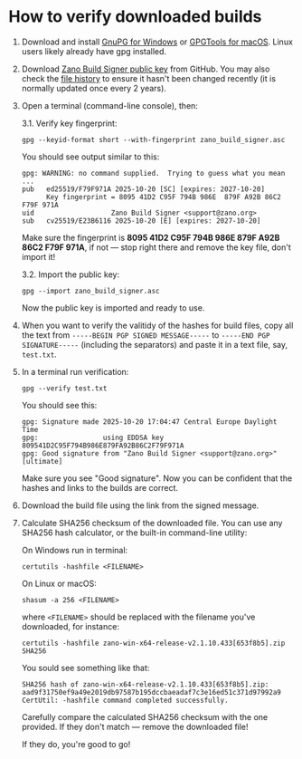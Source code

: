 # How to verify downloaded builds

1. Download and install [GnuPG for Windows](https://www.gnupg.org/download/) or [GPGTools for macOS](https://gpgtools.org/). Linux users likely already have gpg installed.

2. Download [Zano Build Signer public key](https://raw.githubusercontent.com/hyle-team/zano/refs/heads/master/utils/gpg/zano_build_signer.asc) from GitHub. You may also check the [file history](https://github.com/hyle-team/zano/commits/master/utils/gpg/zano_build_signer.asc) to ensure it hasn't been changed recently (it is normally updated once every 2 years).

3. Open a terminal (command-line console), then:

   3.1. Verify key fingerprint:
   ```
   gpg --keyid-format short --with-fingerprint zano_build_signer.asc
   ```
   You should see output similar to this:
   ```
   gpg: WARNING: no command supplied.  Trying to guess what you mean ...
   pub   ed25519/F79F971A 2025-10-20 [SC] [expires: 2027-10-20]
         Key fingerprint = 8095 41D2 C95F 794B 986E  879F A92B 86C2 F79F 971A
   uid                   Zano Build Signer <support@zano.org>
   sub   cv25519/E23B6116 2025-10-20 [E] [expires: 2027-10-20]
   ```
   Make sure the fingerprint is **8095 41D2 C95F 794B 986E  879F A92B 86C2 F79F 971A**, if not — stop right there and remove the key file, don't import it!

   3.2. Import the public key:
   ```
   gpg --import zano_build_signer.asc
   ```

   Now the public key is imported and ready to use.

5. When you want to verify the valitidy of the hashes for build files, copy all the text from `-----BEGIN PGP SIGNED MESSAGE-----` to `-----END PGP SIGNATURE-----` (including the separators) and paste it in a text file, say, `test.txt`.

6. In a terminal run verification:
   ```
   gpg --verify test.txt
   ```

   You should see this:
   ```
   gpg: Signature made 2025-10-20 17:04:47 Central Europe Daylight Time
   gpg:                using EDDSA key 809541D2C95F794B986E879FA92B86C2F79F971A
   gpg: Good signature from "Zano Build Signer <support@zano.org>" [ultimate]
   ```
   Make sure you see "Good signature". Now you can be confident that the hashes and links to the builds are correct.

7. Download the build file using the link from the signed message.

8. Calculate SHA256 checksum of the downloaded file. You can use any SHA256 hash calculator, or the built-in command-line utility:

   On Windows run in terminal:
   ```
   certutils -hashfile <FILENAME>
   ```
   On Linux or macOS:
   ```
   shasum -a 256 <FILENAME>
   ```
   where `<FILENAME>` should be replaced with the filename you've downloaded, for instance:
   ```
   certutils -hashfile zano-win-x64-release-v2.1.10.433[653f8b5].zip SHA256
   ```
   You sould see something like that:
   ```
   SHA256 hash of zano-win-x64-release-v2.1.10.433[653f8b5].zip:
   aad9f31750ef9a49e2019db97587b195dccbaeadaf7c3e16ed51c371d97992a9
   CertUtil: -hashfile command completed successfully.
   ```

   Carefully compare the calculated SHA256 checksum with the one provided. If they don't match — remove the downloaded file!
   
   If they do, you're good to go!
   
